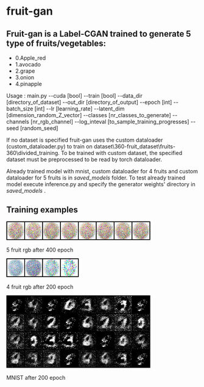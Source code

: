 # fruit-gan

## Fruit-gan is a Label-CGAN trained to generate 5 type of fruits/vegetables: 

- 0.Apple_red
- 1.avocado
- 2.grape
- 3.onion
- 4.pinapple

Usage : main.py --cuda [bool] --train [bool] --data_dir [directory_of_dataset] --out_dir [directory_of_output] --epoch [int] --batch_size [int] --lr [learning_rate] --latent_dim [dimension_random_Z_vector] --classes [nr_classes_to_generate] --channels [nr_rgb_channel] --log_inteval [to_sample_training_progresses]  --seed [random_seed]
  
If no dataset is specified fruit-gan uses the custom dataloader (custom_dataloader.py) to train on dataset\360-fruit_dataset\fruits-360\divided_training.
To be trained with custom dataset, the specified dataset must be preprocessed to be read by torch dataloader.
  
Already trained model with mnist, custom dataloader for 4 fruits and custom dataloader for 5 fruits is in *saved_models* folder.
To test already trained model execute inference.py and specify the generator weights' directory in *saved_models* .

## Training examples
  
![Alt text](rgb_fruit.gif)

5 fruit rgb after 400 epoch

![Alt text](brg_fruit.gif)

4 fruit rgb after 200 epoch

![Alt text](mnist.gif)

MNIST after 200 epoch



